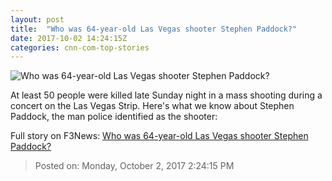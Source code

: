 ```yaml
---
layout: post
title:  "Who was 64-year-old Las Vegas shooter Stephen Paddock?"
date: 2017-10-02 14:24:15Z
categories: cnn-com-top-stories
---
```


![Who was 64-year-old Las Vegas shooter Stephen Paddock?](http://i2.cdn.cnn.com/cnnnext/dam/assets/171002124308-32-las-vegas-incident-1002-super-tease.jpg)

At least 50 people were killed late Sunday night in a mass shooting during a concert on the Las Vegas Strip. Here's what we know about Stephen Paddock, the man police identified as the shooter:


Full story on F3News: [Who was 64-year-old Las Vegas shooter Stephen Paddock?](http://www.f3nws.com/n/cFPPgH)

> Posted on: Monday, October 2, 2017 2:24:15 PM
